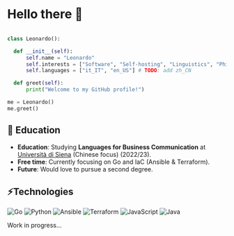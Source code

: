# Hello there 👋

<!--![Homepage](https://img.shields.io/badge/Homepage%3A-https%3A%2F%2F0x07.cf%2F-blue)-->

```python

class Leonardo():

  def __init__(self):
      self.name = "Leonardo"
      self.interests = ["Software", "Self-hosting", "Linguistics", "Philosophy"]
      self.languages = ["it_IT", "en_US"] # TODO: add zh_CN

  def greet(self):
      print("Welcome to my GitHub profile!")

me = Leonardo()
me.greet()
```


## 🌱 Education
- **Education**: Studying **Languages for Business Communication** at [Università di Siena](https://unisi.it) (Chinese focus) (2022/23).
- **Free time**: Currently focusing on Go and IaC (Ansible & Terraform).
- **Future**: Would love to pursue a second degree.

## ⚡Technologies

![Go](https://img.shields.io/badge/Code-Go-4800AC?style=for-the-badge)
![Python](https://img.shields.io/badge/Code-Python-4800AC?style=for-the-badge)
![Ansible](https://img.shields.io/badge/Code-Ansible-4800AC?style=for-the-badge)
![Terraform](https://img.shields.io/badge/Code-Terraform-4800AC?style=for-the-badge)
![JavaScript](https://img.shields.io/badge/Code-JavaScript-4800AC?style=for-the-badge)
![Java](https://img.shields.io/badge/Code-Java-4800AC?style=for-the-badge)
<!--![WebDev](https://img.shields.io/badge/Code-Next.js-4800AC?style=for-the-badge)-->

Work in progress...

<!--
![AWS](https://img.shields.io/badge/Cloud-AWS-informational?style=for-the-badge&logo=amazon-aws&logoColor=white&color=6aa6f8)
![DynamoDB](https://img.shields.io/badge/Database-DynamoDB-informational?style=for-the-badge&logo=amazon-dynamodb&logoColor=white&color=6aa6f8)
![Docker](https://img.shields.io/badge/Tools-Docker-informational?style=for-the-badge&logo=docker&logoColor=white&color=6aa6f8)

- 🔭 I’m currently working on ...
- 🌱 I’m currently learning ...
- 👯 I’m looking to collaborate on ...
- 🤔 I’m looking for help with ...
- 💬 Ask me about ...
- 📫 How to reach me: ...
- 😄 Pronouns: ...
- ⚡ Fun fact: ...
-->
